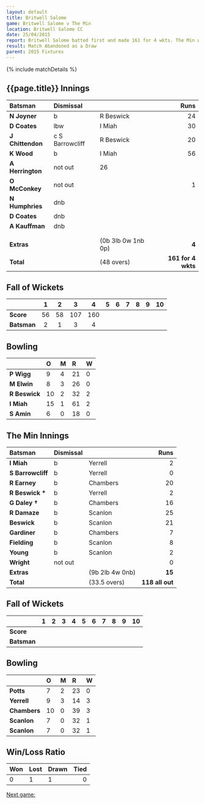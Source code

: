 ```yaml
---
layout: default
title: Britwell Salome
game: Britwell Salome v The Min
location: Britwell Salome CC
date: 25/04/2015
report: Britwell Salome batted first and made 161 for 4 wkts. The Min were 55 for 1 wkt when rain stopped play
result: Match Abandoned as a Draw
parent: 2015 Fixtures
---
```


{% include matchDetails %}

## {{page.title}} Innings

| Batsman | Dismissal |  | Runs |
|:---|:---|---|---:|
| **N Joyner** | b | R Beswick | 24 |
| **D Coates** | lbw | I Miah | 30 |
| **J Chittendon** | c S Barrowcliff | R Beswick | 20 |
| **K Wood** | b | I Miah | 56 |
| **A Herrington** | not out |   26 |
| **O McConkey** | not out |  | 1 |
| **N Humphries** | dnb |  |  |
| **D Coates** | dnb |  |  |
| **A Kauffman** | dnb |  |  |
|  |  |  |  |
|  |  |  |  |
| **Extras** | | (0b 3lb 0w 1nb 0p) | **4** |
| **Total** | | (48 overs) | **161 for 4 wkts** |

## Fall of Wickets

| | 1 | 2 | 3 | 4 | 5 | 6 | 7 | 8 | 9 | 10 |
|---|:---:|:---:|:---:|:---:|:---:|:---:|:---:|:---:|:---:|:---:|
| **Score** | 56 | 58 | 107 | 160 |  |  |  |  |  |  |
| **Batsman** | 2 | 1 | 3 | 4 |  |  |  |  |  |  |

## Bowling

| | O | M | R | W |
|---|:---|:---|:---|:---|
| **P Wigg** | 9 | 4 | 21 | 0 |
| **M Elwin** | 8 | 3 | 26 | 0 |
| **R Beswick** | 10 | 2 | 32 | 2 |
| **I Miah** | 15 | 1 | 61 | 2 |
| **S Amin** | 6 | 0 | 18 | 0 |

## The Min Innings

| Batsman | Dismissal |  | Runs |
|:---|:---|---|---:|
| **I Miah** | b | Yerrell | 2 |
| **S Barrowcliff** | b | Yerrell | 0 |
| **R Earney** | b | Chambers | 20 |
| **R Beswick &#42;** | b | Yerrell | 2 |
| **G Daley &#8224;** | b | Chambers | 16 |
| **R Damaze** | b | Scanlon | 25 |
| **Beswick** | b | Scanlon | 21 |
| **Gardiner** | b | Chambers | 7 |
| **Fielding** | b | Scanlon | 8 |
| **Young** | b | Scanlon | 2 |
| **Wright** | not out |  | 0 |
| **Extras** | | (9b 2lb 4w 0nb) | **15** |
| **Total** | | (33.5 overs) | **118 all out** |

## Fall of Wickets

| | 1 | 2 | 3 | 4 | 5 | 6 | 7 | 8 | 9 | 10 |
|---|:---:|:---:|:---:|:---:|:---:|:---:|:---:|:---:|:---:|:---:|
| **Score** |  |  |  |  |  |  |  |  |  |  |
| **Batsman** |  |  |  |  |  |  |  |  |  |  |

## Bowling

| | O | M | R | W |
|---|:---|:---|:---|:---|
| **Potts** | 7 | 2 | 23 | 0 |
| **Yerrell** | 9 | 3 | 14 | 3 |
| **Chambers** | 10 | 0 | 39 | 3 |
| **Scanlon** | 7 | 0 | 32 | 1 |
| **Scanlon** | 7 | 0 | 32 | 1 |

## Win/Loss Ratio

| Won | Lost | Drawn | Tied |
|:---|:---|:---|---:|
| 0 | 1 | 1 | 0 |

[Next game:]({{page.next}})